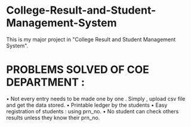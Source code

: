 # College-Result-and-Student-Management-System
This is my major project in "College Result and Student Management System".

# PROBLEMS SOLVED OF COE DEPARTMENT : 
•	Not every entry needs to be made one by one . Simply , upload csv file and get the data stored. 
•	Printable ledger by the students
•	Easy registration of students : using prn_no.
•	No student can check others results unless they know their prn_no. 
